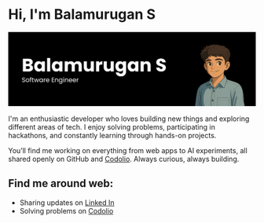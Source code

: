 # Hi, I'm Balamurugan S
<img src='./assets/Banner.png'>

I'm an enthusiastic developer who loves building new things and exploring different areas of tech. I enjoy solving problems, participating in hackathons, and constantly learning through hands-on projects.

You’ll find me working on everything from web apps to AI experiments, all shared openly on GitHub and <a href='https://codolio.com/profile/Balamurugan'>Codolio</a>. Always curious, always building.

## Find me around web:
- Sharing updates on <a href='https://www.linkedin.com/in/balamurugansekar/'>Linked In</a>
- Solving problems on <a href='https://codolio.com/profile/Balamurugan'>Codolio</a>